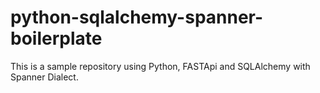 # python-sqlalchemy-spanner-boilerplate

This is a sample repository using Python, FASTApi and SQLAlchemy with Spanner Dialect.
